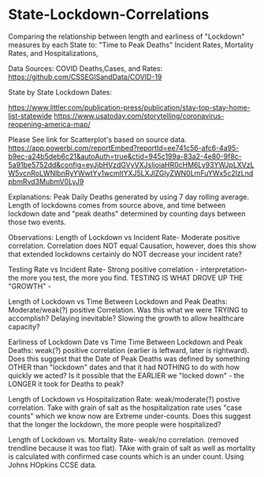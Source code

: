 # State-Lockdown-Correlations
Comparing the relationship between length and earliness of "Lockdown" measures by each State to: "Time to Peak Deaths" Incident Rates, Mortality Rates, and Hospitalizations,







Data Sources:
COVID Deaths,Cases, and Rates:
https://github.com/CSSEGISandData/COVID-19

State by State Lockdown Dates:

https://www.littler.com/publication-press/publication/stay-top-stay-home-list-statewide
https://www.usatoday.com/storytelling/coronavirus-reopening-america-map/

Please See link for Scatterplot's based on source data.
https://app.powerbi.com/reportEmbed?reportId=ee741c56-afc6-4a95-b9ec-a24b5deb6c21&autoAuth=true&ctid=945c199a-83a2-4e80-9f8c-5a91be5752dd&config=eyJjbHVzdGVyVXJsIjoiaHR0cHM6Ly93YWJpLXVzLW5vcnRoLWNlbnRyYWwtYy1wcmltYXJ5LXJlZGlyZWN0LmFuYWx5c2lzLndpbmRvd3MubmV0LyJ9


Explanations:
Peak Daily Deaths generated by using 7 day rolling average. 
Length of lockdowns comes from source above, and time between lockdown date and "peak deaths" determined by counting days between those two events.


Observations: 
Length of Lockdown vs Incident Rate- Moderate positive correlation. Correlation does NOT equal Causation, however, does this show that extended lockdowns certainly do NOT decrease your incident rate? 

Testing Rate vs Incident Rate- Strong positive correlation - interpretation- the more you test, the more you find. TESTING IS WHAT DROVE UP THE "GROWTH" -

Length of Lockdown vs Time Between Lockdown and Peak Deaths: Moderate/weak(?) positive Correlation. Was this what we were TRYING to accomplish? Delaying inevitable? Slowing the growth to allow healthcare capacity?

Earliness of Lockdown Date vs Time Time Between Lockdown and Peak Deaths: weak(?) positive correlation (earlier is leftward, later is rightward). Does this suggest that the Date of Peak Deaths was defined by something OTHER than "lockdown" dates and that it had NOTHING to do with how quickly we acted? Is it possible that the EARLIER we "locked down" - the LONGER it took for Deaths to peak?

Length of Lockdown vs Hospitalization Rate: weak/moderate(?) postive correlation. Take with grain of salt as the hospitalization rate uses "case counts" which we know now are Extreme under-counts. Does this suggest that the longer the lockdown, the more people were hospitalized?

Length of Lockdown vs. Mortality Rate- weak/no correlation. (removed trendline because it was too flat). TAke with grain of salt as well as mortality is calculated with confirmed case counts which is an under count. Using Johns HOpkins CCSE data.


